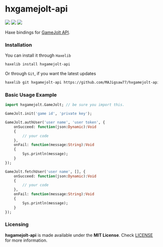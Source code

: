 # hxgamejolt-api

![](https://img.shields.io/github/repo-size/MAJigsaw77/hxgamejolt) ![](https://badgen.net/github/open-issues/MAJigsaw77/hxgamejolt) ![](https://badgen.net/badge/license/MIT/green)

Haxe bindings for [GameJolt API](https://gamejolt.com/game-api).

### Installation

You can install it through `Haxelib`
```bash
haxelib install hxgamejolt-api
```
Or through `Git`, if you want the latest updates
```bash
haxelib git hxgamejolt-api https://github.com/MAJigsaw77/hxgamejolt-api.git
```

### Basic Usage Example

```haxe
import hxgamejolt.GameJolt; // be sure you import this.

GameJolt.init('game id', 'private key');

GameJolt.authUser('user name', 'user token', {
	onSucceed: function(json:Dynamic):Void
	{
		// your code
	},
	onFail: function(message:String):Void
	{
		Sys.println(message);
	}
});

GameJolt.fetchUser('user name', [], {
	onSucceed: function(json:Dynamic):Void
	{
		// your code
	},
	onFail: function(message:String):Void
	{
		Sys.println(message);
	}
});
```

### Licensing

**hxgamejolt-api** is made available under the **MIT License**. Check [LICENSE](./LICENSE) for more information.
